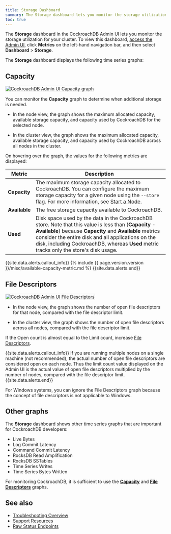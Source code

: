 ```yaml
---
title: Storage Dashboard
summary: The Storage dashboard lets you monitor the storage utilization for your cluster.
toc: true
---
```


The **Storage** dashboard in the CockroachDB Admin UI lets you monitor the storage utilization for your cluster. To view this dashboard, [access the Admin UI](admin-ui-access-and-navigate.html#access-the-admin-ui), click **Metrics** on the left-hand navigation bar, and then select **Dashboard** > **Storage**.


The **Storage** dashboard displays the following time series graphs:

## Capacity

<img src="{{ 'images/v2.2/admin_ui_capacity.png' | relative_url }}" alt="CockroachDB Admin UI Capacity graph" style="border:1px solid #eee;max-width:100%" />

You can monitor the **Capacity** graph to determine when additional storage is needed.

- In the node view, the graph shows the maximum allocated capacity, available storage capacity, and capacity used by CockroachDB for the selected node.

- In the cluster view, the graph shows the maximum allocated capacity, available storage capacity, and capacity used by CockroachDB across all nodes in the cluster.

On hovering over the graph, the values for the following metrics are displayed:

Metric | Description
--------|----
**Capacity** | The maximum storage capacity allocated to CockroachDB. You can configure the maximum storage capacity for a given node using the `--store` flag. For more information, see [Start a Node](start-a-node.html#store).
**Available** | The free storage capacity available to CockroachDB.
**Used** | Disk space used by the data in the CockroachDB store. Note that this value is less than (**Capacity** - **Available**) because **Capacity** and **Available** metrics consider the entire disk and all applications on the disk, including CockroachDB, whereas **Used** metric tracks only the store's disk usage.

{{site.data.alerts.callout_info}}
{% include {{ page.version.version }}/misc/available-capacity-metric.md %}
{{site.data.alerts.end}}

## File Descriptors

<img src="{{ 'images/v2.2/admin_ui_file_descriptors.png' | relative_url }}" alt="CockroachDB Admin UI File Descriptors" style="border:1px solid #eee;max-width:100%" />

- In the node view, the graph shows the number of open file descriptors for that node, compared with the file descriptor limit.

- In the cluster view, the graph shows the number of open file descriptors across all nodes, compared with the file descriptor limit.

If the Open count is almost equal to the Limit count, increase [File Descriptors](recommended-production-settings.html#file-descriptors-limit).

{{site.data.alerts.callout_info}}
If you are running multiple nodes on a single machine (not recommended), the actual number of open file descriptors are considered open on each node. Thus the limit count value displayed on the Admin UI is the actual value of open file descriptors multiplied by the number of nodes, compared with the file descriptor limit.
{{site.data.alerts.end}}

For Windows systems, you can ignore the File Descriptors graph because the concept of file descriptors is not applicable to Windows.

## Other graphs

The **Storage** dashboard shows other time series graphs that are important for CockroachDB developers:

- Live Bytes
- Log Commit Latency
- Command Commit Latency
- RocksDB Read Amplification
- RocksDB SSTables
- Time Series Writes
- Time Series Bytes Written

For monitoring CockroachDB, it is sufficient to use the [**Capacity**](#capacity) and [**File Descriptors**](#file-descriptors) graphs.

## See also

- [Troubleshooting Overview](troubleshooting-overview.html)
- [Support Resources](support-resources.html)
- [Raw Status Endpoints](monitoring-and-alerting.html#raw-status-endpoints)
